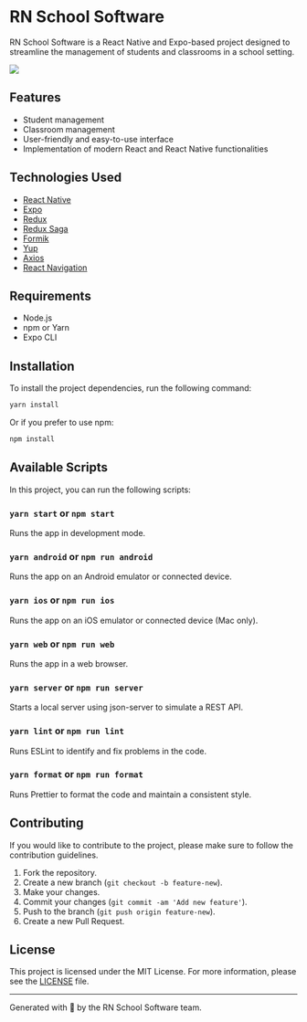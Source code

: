# RN School Software

RN School Software is a React Native and Expo-based project designed to streamline the management of students and classrooms in a school setting.

![](demo.gif)

## Features

- Student management
- Classroom management
- User-friendly and easy-to-use interface
- Implementation of modern React and React Native functionalities

## Technologies Used

- [React Native](https://reactnative.dev/)
- [Expo](https://expo.dev/)
- [Redux](https://redux.js.org/)
- [Redux Saga](https://redux-saga.js.org/)
- [Formik](https://formik.org/)
- [Yup](https://github.com/jquense/yup)
- [Axios](https://axios-http.com/)
- [React Navigation](https://reactnavigation.org/)

## Requirements

- Node.js
- npm or Yarn
- Expo CLI

## Installation

To install the project dependencies, run the following command:

```sh
yarn install
```

Or if you prefer to use npm:

```sh
npm install
```

## Available Scripts

In this project, you can run the following scripts:

### `yarn start` or `npm start`

Runs the app in development mode.

### `yarn android` or `npm run android`

Runs the app on an Android emulator or connected device.

### `yarn ios` or `npm run ios`

Runs the app on an iOS emulator or connected device (Mac only).

### `yarn web` or `npm run web`

Runs the app in a web browser.

### `yarn server` or `npm run server`

Starts a local server using json-server to simulate a REST API.

### `yarn lint` or `npm run lint`

Runs ESLint to identify and fix problems in the code.

### `yarn format` or `npm run format`

Runs Prettier to format the code and maintain a consistent style.

## Contributing

If you would like to contribute to the project, please make sure to follow the contribution guidelines.

1. Fork the repository.
2. Create a new branch (`git checkout -b feature-new`).
3. Make your changes.
4. Commit your changes (`git commit -am 'Add new feature'`).
5. Push to the branch (`git push origin feature-new`).
6. Create a new Pull Request.

## License

This project is licensed under the MIT License. For more information, please see the [LICENSE](LICENSE) file.

---

Generated with 💙 by the RN School Software team.
